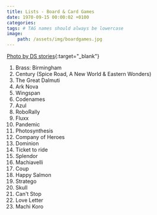 ```yaml
---
title: Lists - Board & Card Games
date: 1970-09-15 00:00:02 +0100
categories:
tags: # TAG names should always be lowercase
image:
    path: /assets/img/boardgames.jpg
---
```


[Photo by DS stories](https://www.pexels.com/photo/group-of-colorful-human-shape-wooden-blocks-6990407/){:target="_blank"}

1. Brass: Birmingham
2. Century (Spice Road, A New World & Eastern Wonders)
3. The Great Dalmuti
4. Ark Nova
5. Wingspan
6. Codenames
7. Azul
8. RoboRally
9. Fluxx
10. Pandemic
11. Photosynthesis
12. Company of Heroes
13. Dominion
14. Ticket to ride
15. Splendor
16. Machiavelli
17. Coup
18. Happy Salmon
19. Stratego
20. Skull
21. Can't Stop
22. Love Letter
23. Machi Koro
